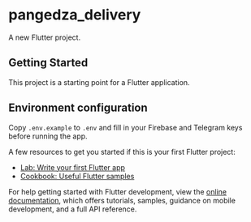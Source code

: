 # pangedza_delivery

A new Flutter project.

## Getting Started

This project is a starting point for a Flutter application.

## Environment configuration

Copy `.env.example` to `.env` and fill in your Firebase and Telegram keys before running the app.

A few resources to get you started if this is your first Flutter project:

- [Lab: Write your first Flutter app](https://docs.flutter.dev/get-started/codelab)
- [Cookbook: Useful Flutter samples](https://docs.flutter.dev/cookbook)

For help getting started with Flutter development, view the
[online documentation](https://docs.flutter.dev/), which offers tutorials,
samples, guidance on mobile development, and a full API reference.
